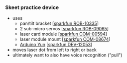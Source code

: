 ### Skeet practice device

- uses 
  - pan/tilt bracket \[[sparkfun ROB-10335](https://www.sparkfun.com/products/10335)\]
  - 2 sub-micro servos \[[sparkfun ROB-09065](https://www.sparkfun.com/products/9065)\]
  - laser card module \[[sparkfun COM-00594](https://www.sparkfun.com/products/594)\]
  - laser module mount \[[sparkfun COM-08674](https://www.sparkfun.com/products/8674)\]
  - [Arduino Yun](http://arduino.cc/en/Main/ArduinoBoardYun?from=Products.ArduinoYUN)
    \[[sparkfun DEV-12053](https://www.sparkfun.com/products/12053)\]
- moves laser dot from left to right or back
- ultimately want to also have voice recognition ("pull")
